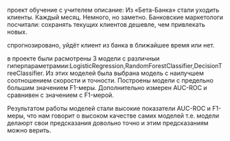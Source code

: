 проект обучение с учителем
описание:
Из «Бета-Банка» стали уходить клиенты. Каждый месяц. Немного, но заметно. Банковские маркетологи посчитали: сохранять текущих клиентов дешевле, чем привлекать новых.

спрогнозировано, уйдёт клиент из банка в ближайшее время или нет.

в проекте были расмотрены 3 модели с различныи гиперпараметрамии:LogisticRegression,RandomForestClassifier,DecisionTreeClassifier. Из этих моделей была выбрана модель с наилучшем соотношением скорости и точности.
Построены модели с предельно большим значением F1-меры.
Дополнительно измерен AUC-ROC и сравнивен с значением с F1-мерой.

Результатом работы моделей стали высокие показатели AUC-ROC и F1-меры, что нам говорит о высоком качестве самих моделей т.е. модели делаюрт свои предсказания довольно точно и этим предсказаниям можно верить.
